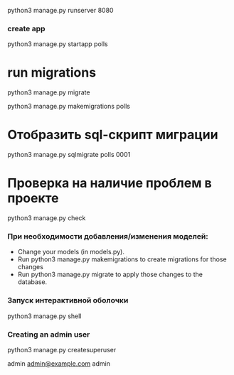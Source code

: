 python3 manage.py runserver 8080

### create app
python3 manage.py startapp polls

# run migrations
python3 manage.py migrate

python3 manage.py makemigrations polls

# Отобразить sql-скрипт миграции
python3 manage.py sqlmigrate polls 0001

# Проверка на наличие проблем в проекте
python3 manage.py check

### При необходимости добавления/изменения моделей:
- Change your models (in models.py).
- Run python3 manage.py makemigrations to create migrations for those changes
- Run python3 manage.py migrate to apply those changes to the database.

### Запуск интерактивной оболочки
python3 manage.py shell

### Creating an admin user
python3 manage.py createsuperuser

admin admin@example.com admin


